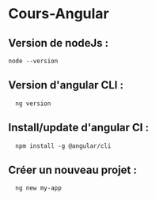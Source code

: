 # Cours-Angular

## Version de nodeJs :
    node --version
    
## Version d'angular CLI :
      ng version
      
## Install/update d'angular CI :
      npm install -g @angular/cli
      
## Créer un nouveau projet : 
      ng new my-app
